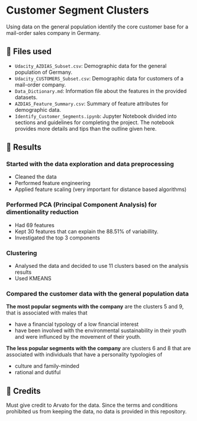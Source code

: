 # Customer Segment Clusters
Using data on the general population identify the core customer base for a mail-order sales company in Germany.


## 📓 Files used

- `Udacity_AZDIAS_Subset.csv`: Demographic data for the general population of Germany.
- `Udacity_CUSTOMERS_Subset.csv`: Demographic data for customers of a mail-order company.
- `Data_Dictionary.md`: Information file about the features in the provided datasets.
- `AZDIAS_Feature_Summary.csv`: Summary of feature attributes for demographic data.
- `Identify_Customer_Segments.ipynb`: Jupyter Notebook divided into sections and guidelines for completing the project. The notebook provides more details and tips than the outline given here.


## 🥼 Results

### Started with the data exploration and data preprocessing
- Cleaned the data
- Performed feature engineering
- Applied feature scaling (very important for distance based algorithms)

### Performed PCA (Principal Component Analysis) for dimentionality reduction
- Had 69 features
- Kept 30 features that can explain the 88.51% of variabillity.
- Investigated the top 3 components

### Clustering
 - Analysed the data and decided to use 11 clusters based on the analysis results
 - Used KMEANS

### Compared the customer data with the general population data

**The most popular segments with the company** are the clusters 5 and 9, that is associated with males that
- have a financial typology of a low financial interest
- have been involved with the environmental sustainability in their youth and were influnced by the movement of their youth.

**The less popular segments with the company** are clusters 6 and 8 that are associated with individuals that have a personality typologies of
- culture and family-minded
- rational and dutiful

## 👏 Credits
Must give credit to Arvato for the data. Since the terms and conditions prohibited us from keeping the data, no data is provided in this repository.
